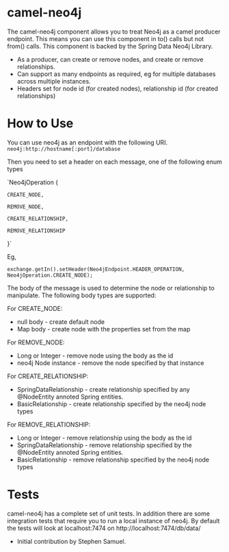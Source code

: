 camel-neo4j
========

The camel-neo4j component allows you to treat Neo4j as a camel producer endpoint. This means you can use this component in to() calls but not from() calls. This component is backed by the Spring Data Neo4j Library.

* As a producer, can create or remove nodes, and create or remove relationships.
* Can support as many endpoints as required, eg for multiple databases across multiple instances.
* Headers set for node id (for created nodes), relationship id (for created relationships)

How to Use
==========

You can use neo4j as an endpoint with the following URI.
`neo4j:http://hostname[:port]/database`

Then you need to set a header on each message, one of the following enum types

`Neo4jOperation {

	CREATE_NODE,

	REMOVE_NODE,

	CREATE_RELATIONSHIP,

	REMOVE_RELATIONSHIP
}`

Eg,

`exchange.getIn().setHeader(Neo4jEndpoint.HEADER_OPERATION, Neo4jOperation.CREATE_NODE);`

The body of the message is used to determine the node or relationship to manipulate. The following body types are supported:

For CREATE_NODE:

* null body - create default node
* Map body - create node with the properties set from the map

For REMOVE_NODE:

* Long or Integer - remove node using the body as the id
* neo4j Node instance - remove the node specified by that instance

 For CREATE_RELATIONSHIP:

* SpringDataRelationship - create relationship specified by any @NodeEntity annoted Spring entities.
* BasicRelationship - create relationship specified by the neo4j node types

For REMOVE_RELATIONSHIP:

* Long or Integer - remove relationship using the body as the id
* SpringDataRelationship - remove relationship specified by the @NodeEntity annoted Spring entities.
* BasicRelationship - remove relationship specified by the neo4j node types

Tests
=====

camel-neo4j has a complete set of unit tests. In addition there are some integration tests that require you to run a local instance of neo4j. By default the tests will look at localhost:7474 on http://localhost:7474/db/data/

- Initial contribution by Stephen Samuel.